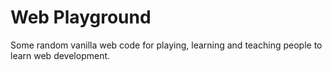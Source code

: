 # Web Playground
Some random vanilla web code for playing, learning and teaching people to learn web development.
